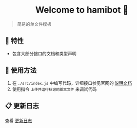 <h1 align="center">Welcome to hamibot 👋</h1>

> 简易的单文件模板

## 🎉 特性

- 包含大部分接口的文档和类型声明

## 🚀 使用方法

1. 在 `./src/index.js` 中编写代码，详细接口参见官网的 [说明文档]
2. 使用指令 `上传并运行标记的脚本文件` 来调试代码

## 📋 更新日志

查看 [更新日志]

<!-- Links -->

[说明文档]: https://docs.hamibot.com/reference/hamibot
[更新日志]: ./CHANGELOG.md
